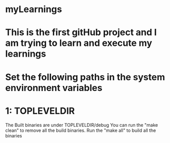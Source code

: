 # myLearnings
# This is the first gitHub project and I am trying to learn and execute my learnings

# Set the following paths in the system environment variables
#   1: TOPLEVELDIR

The Built binaries are under TOPLEVELDIR/debug
You can run the "make clean" to remove all the build binaries.
Run the "make all" to build all the binaries
